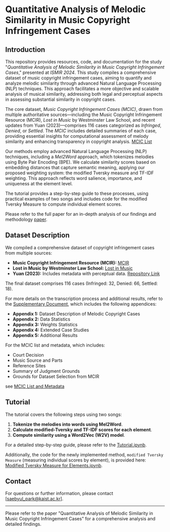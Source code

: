 # Quantitative Analysis of Melodic Similarity in Music Copyright Infringement Cases 

## Introduction


This repository provides resources, code, and documentation for the study "*Quantitative Analysis of Melodic Similarity in Music Copyright Infringement Cases*," presented at *ISMIR 2024*. This study compiles a comprehensive dataset of music copyright infringement cases, aiming to quantify and analyze melodic similarity through advanced Natural Language Processing (NLP) techniques. This approach facilitates a more objective and scalable analysis of musical similarity, addressing both legal and perceptual aspects in assessing substantial similarity in copyright cases.

The core dataset, *Music Copyright Infringement Cases (MCIC)*, drawn from multiple authoritative sources—including the Music Copyright Infringement Resource (MCIR), *Lost in Music* by Westminster Law School, and recent updates from Yuan (2023)—comprises 116 cases categorized as *Infringed*, *Denied*, or *Settled*. The *MCIC* includes detailed summaries of each case, providing essential insights for computational assessment of melody similarity and enhancing transparency in copyright analysis. [MCIC List](https://docs.google.com/spreadsheets/d/1dzVled_Zb813IGAzZ-qO2uJJpkGbb-MSfvULyLiIdh8/edit?gid=769190082#gid=769190082)

Our methods employ advanced Natural Language Processing (NLP) techniques, including a *Mel2Word* approach, which tokenizes melodies using Byte Pair Encoding (BPE). We calculate similarity scores based on embedding distances that capture semantic meaning, applying our proposed weighting system: the modified Tversky measure and TF-IDF weighting. This approach reflects word salience, importance, and uniqueness at the element level.

The tutorial provides a step-by-step guide to these processes, using practical examples of two songs and includes code for the modified Tversky Measure to compute individual element scores.

Please refer to the full paper for an in-depth analysis of our findings and methodology [paper](https://drive.google.com/uc?export=download&id=1WGaNhVIV2MWEcRnyc7S0pV_AjB27z7dQ).

## Dataset Description

We compiled a comprehensive dataset of copyright infringement cases from multiple sources:

- **Music Copyright Infringement Resource (MCIR):** [MCIR](https://blogs.law.gwu.edu/mcir/)
- **Lost in Music by Westminster Law School:** [Lost in Music](https://www.lostinmusic.org/)
- **Yuan (2023):** Includes metadata with perceptual data. [Repository Link](https://github.com/comp-music-lab/music-copyright)


The final dataset comprises 116 cases (Infringed: 32, Denied: 66, Settled: 18).

For more details on the transcription process and additional results, refer to the [Supplementary Document](https://docs.google.com/document/d/1LxcY9rqn1MepNODICntibbvZvVgO7M4fb09eALphJTE/edit?usp=sharing), which includes the following appendices:

- **Appendix 1:** Dataset Description of Melodic Copyright Cases
- **Appendix 2:** Data Statistics
- **Appendix 3:** Weights Statistics
- **Appendix 4:** Extended Case Studies
- **Appendix 5:** Additional Results

For the MCIC list and metadata, which includes:

- Court Decision
- Music Source and Parts
- Reference Sites
- Summary of Judgment Grounds
- Grounds for Dataset Selection from MCIR

see [MCIC List and Metadata](https://docs.google.com/spreadsheets/d/1dzVled_Zb813IGAzZ-qO2uJJpkGbb-MSfvULyLiIdh8/edit?usp=sharing)


## Tutorial
The tutorial covers the following steps using two songs:

1. **Tokenize the melodies into words using Mel2Word**.
2. **Calculate modified-Tversky and TF-IDF scores for each element**.
3. **Compute similarity using a Word2Vec (W2V) model**.

For a detailed step-by-step guide, please refer to the [Tutorial.ipynb](https://colab.research.google.com/drive/1o3f2hh5DdasO4a_4XbVlu5LzWeWn2gP7?usp=sharing).

Additionally, the code for the newly implemented method, `modified Tversky Measure` (measuring individual scores by element), is provided here: [Modified Tversky Measure for Elements.ipynb](https://colab.research.google.com/drive/1jnwict4GttXxo4metpaXbrTFMxY6yqci?usp=sharing).

## Contact
For questions or further information, please contact [saebyul_park@kaist.ac.kr].

---

Please refer to the paper "Quantitative Analysis of Melodic Similarity in Music Copyright Infringement Cases" for a comprehensive analysis and detailed findings.
